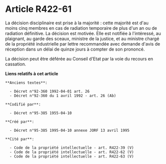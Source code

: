 # Article R422-61

La décision disciplinaire est prise à la majorité : cette majorité est d'au moins cinq membres en cas de radiation temporaire
de plus d'un an ou de radiation définitive. La décision est motivée. Elle est notifiée à l'intéressé, au plaignant, au garde
des sceaux, ministre de la justice, et au ministre chargé de la propriété industrielle par lettre recommandée avec demande
d'avis de réception dans un délai de quinze jours à compter de son prononcé.

La décision peut être déférée au Conseil d'Etat par la voie du recours en cassation.

**Liens relatifs à cet article**

	**Anciens textes**:

	  - Décret n°92-360 1992-04-01 art. 26
	  - Décret n°92-360 du 1 avril 1992 - art. 26 (Ab)

	**Codifié par**:

	  - Décret n°95-385 1955-04-10

	**Créé par**:

	  - Décret n°95-385 1995-04-10 annexe JORF 13 avril 1995

	**Cité par**:

	  - Code de la propriété intellectuelle - art. R422-39 (V)
	  - Code de la propriété intellectuelle - art. R422-62 (V)
	  - Code de la propriété intellectuelle - art. R422-63 (V)
